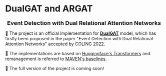 # DualGAT and ARGAT

<p align="center">
    <font size=4><strong>Event Detection with Dual Relational Attention Networks</strong></font>
</p>

🍎 The project is an official implementation for [**DualGAT**](https://github.com/Macvh/DualGAT) model, which has firstly been proposed in the paper "Event Detection with Dual Relational Attention Networks" accepted by COLING 2022. 

🤗 The implementations are based on [Huggingface's Transformers](https://github.com/huggingface/transformers) and remanagement is referred to [MAVEN's baselines](https://github.com/THU-KEG/MAVEN-dataset/). 

🤗 The full version of the project is coming soon!
